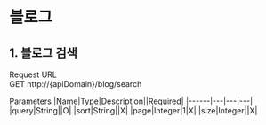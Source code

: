 # 블로그
## 1. 블로그 검색


Request URL  
GET http://{apiDomain}/blog/search

Parameters
|Name|Type|Description||Required|
|------|---|---|---|
|query|String||O|
|sort|String||X|
|page|Integer|1|X|
|size|Integer||X|
